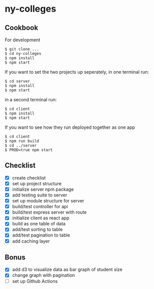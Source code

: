 # ny-colleges

## Cookbook
For development

```
$ git clone ...
$ cd ny-colleges
$ npm install
$ npm start
```

If you want to set the two projects up seperately, in one terminal run:
```
$ cd server
$ npm install
$ npm start
```
in a second terminal run:
```
$ cd client
$ npm install
$ npm start
```

If you want to see how they run deployed together as one app
```
$ cd client
$ npm run build
$ cd ../server
$ PROD=true npm start
```

## Checklist
 - [x] create checklist
 - [x] set up project structure
 - [x] initialize server npm package
 - [x] add testing suite to server
 - [x] set up module structure for server
 - [x] build/test controller for api
 - [x] build/test express server with route
 - [x] initialize client as react app
 - [x] build as one table of data
 - [x] add/test sorting to table
 - [x] add/test pagination to table
 - [x] add caching layer
 
## Bonus
 - [x] add d3 to visualize data as bar graph of student size
 - [x] change graph with pagination
 - [ ] set up Github Actions
